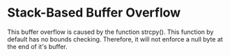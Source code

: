 # Stack-Based Buffer Overflow
This buffer overflow is caused by the function strcpy().  This function by default has no bounds checking. Therefore, it will not enforce a null byte at the end of it's buffer.
